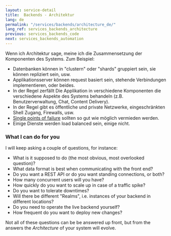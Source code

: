 ```yaml
---
layout: service-detail
title:  Backends - Architektur
lang: de
permalink: "/services/backends/architecture_de/"
lang_ref: services_backends_architecture
previous: services_backends_code
next: services_backends_automation
---
```

Wenn ich Architektur sage, meine ich die Zusammensetzung der Komponenten des Systems. Zum Beispiel:
- Datenbanken können in "clustern" oder "shards" gruppiert sein, sie können repliziert sein, usw.
- Applikationsserver können request basiert sein, stehende Verbindungen implementieren, oder beides.
- In der Regel zerfällt Die Applikation in verschiedene Komponenten die verschiedene Aspekte des Systems behandeln (z.B. Benutzerverwaltung, Chat, Content Delivery).
- In der Regel gibt es öffentliche und private Netzwerke, eingeschränkten Shell Zugang, Firewalls, usw.
- [Single points of failure](https://en.wikipedia.org/wiki/Single_point_of_failure) sollten so gut wie möglich vermieden werden.
- Einige Dienste werden load balanced sein, einige nicht.

### What I can do for you
I will keep asking a couple of questions, for instance:

- What is it supposed to do (the most obvious, most overlooked question)?
- What data format is best when communicating with the front end?
- Do you want a REST API or do you want standing connections, or both?
- How many concurrent users will you have?
- How quickly do you want to scale up in case of a traffic spike?
- Do you want to tolerate downtimes?
- Will there be different "Realms", i.e. instances of your backend in different locations?
- Do you need to operate the live backend yourself?
- How frequent do you want to deploy new changes?

Not all of these questions can be be answered up front, but from the answers the <em>Architecture</em> of your system will evolve.   

